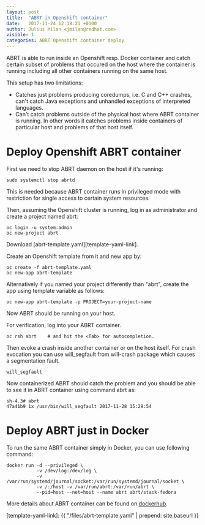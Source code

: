 ```yaml
---
layout: post
title:  "ABRT in Openshift container"
date:   2017-11-24 12:18:21 +0100
author: Julius Milan <jmilan@redhat.com>
visible: 1
categories: ABRT Openshift container deploy
---
```

ABRT is able to run inside an Openshift resp. Docker container and catch certain subset of
problems that occured on the host where the container is running including all other
containers running on the same host.

This setup has two limitations:
* Catches just problems producing coredumps, i.e. C and C++ crashes, can't catch
Java exceptions and unhandled exceptions of interpreted languages.
* Can't catch problems outside of the physical host where ABRT container is running. In
other words it catches problems inside containers of particular host and problems
of that host itself.

# Deploy Openshift ABRT container
First we need to stop ABRT daemon on the host if it's running:
```
sudo systemctl stop abrtd
```
This is needed because ABRT container runs in privileged mode with restriction for single
access to certain system resources.

Then, assuming the Openshift cluster is running, log in as administrator and create a project
named abrt:
```
oc login -u system:admin
oc new-project abrt
```
Download [abrt-template.yaml][template-yaml-link].

Create an Openshift template from it and new app by:
```
oc create -f abrt-template.yaml
oc new-app abrt-template
```
Alternatively if you named your project differently than "abrt", create the app using template
variable as follows:
```
oc new-app abrt-template -p PROJECT=your-project-name
```

Now ABRT should be running on your host.

For verification, log into your ABRT container.
```
oc rsh abrt    # and hit the <Tab> for autocompletion.
```
Then evoke a crash inside another container or on the host itself.
For crash evocation you can use will_segfault from will-crash package which causes a
segmentation fault.
```
will_segfault
```
Now containerized ABRT should catch the problem and you should be able to see it in
ABRT container using command abrt as:
```
sh-4.3# abrt
47a41b9 1x /usr/bin/will_segfault 2017-11-28 15:29:54
```

# Deploy ABRT just in Docker
To run the same ABRT container simply in Docker, you can use following command:
```
docker run -d --privileged \
           -v /dev/log:/dev/log \
           -v /var/run/systemd/journal/socket:/var/run/systemd/journal/socket \
           -v /:/host -v /var/run/abrt:/var/run/abrt \
           --pid=host --net=host --name abrt abrt/stack-fedora
```
More details about ABRT container can be found on [dockerhub][dockerhub-abrt-link].

[dockerhub-abrt-link]: https://hub.docker.com/r/abrt/stack-fedora/
[template-yaml-link]: {{ "/files/abrt-template.yaml" | prepend: site.baseurl }}
